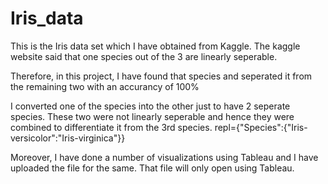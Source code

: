 # Iris_data
This is the Iris data set which I have obtained from Kaggle. The kaggle website said that one species out of the 3 are linearly seperable.

Therefore, in this project, I have found that species and seperated it from the remaining two with an accurancy of 100%

I converted one of the species into the other just to have 2 seperate species. These two were not linearly seperable and hence they were combined to differentiate it from the 3rd species.
repl={"Species":{"Iris-versicolor":"Iris-virginica"}}

Moreover, I have done a number of visualizations using Tableau and I have uploaded the file for the same. That file will only open using Tableau.
